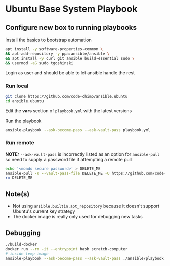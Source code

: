 # Ubuntu Base System Playbook

## Configure new box to running playbooks

Install the basics to bootstrap automation

```sh
apt install -y software-properties-common \
&& apt-add-repository -y ppa:ansible/ansible \
&& apt install -y curl git ansible build-essential sudo \
&& usermod -aG sudo tgoshinski
```

Login as user and should be able to let ansible handle the rest

### Run local

```bash
git clone https://github.com/code-chimp/ansible.ubuntu
cd ansible.ubuntu
```
Edit the **vars** section of `playbook.yml` with the latest versions

Run the playbook

```bash
ansible-playbook --ask-become-pass --ask-vault-pass playbook.yml
```

### Run remote

**NOTE:** `--ask-vault-pass` is incorrectly listed as an option for `ansible-pull` so need to supply
 a password file if attempting a remote pull

```sh
echo '<mondo secure password>' > DELETE_ME
ansible-pull -K --vault-pass-file DELETE_ME -U https://github.com/code-chimp/ansible.ubuntu.git
rm DELETE_ME
```

## Note(s)

- Not using `ansible.builtin.apt_repository` because it doesn't support Ubuntu's current key strategy
- The docker image is really only used for debugging new tasks

## Debugging

```sh
./build-docker
docker run --rm -it --entrypoint bash scratch-computer
# inside temp image
ansible-playbook --ask-become-pass --ask-vault-pass ./ansible/playbook.yml
```
